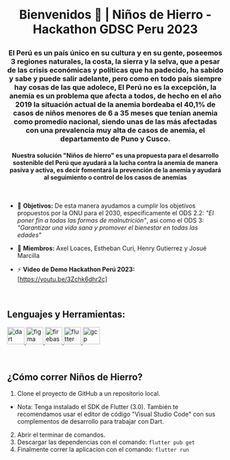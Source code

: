 # <p align="center">Bienvenidos 👋 |  Niños de Hierro - Hackathon GDSC Peru 2023<p>

### <p align="center"> El Perú es un país único en su cultura y en su gente, poseemos 3 regiones naturales, la costa, la sierra y la selva, que a pesar de las crisis económicas y políticas que ha padecido, ha sabido y sabe y puede salir adelante, pero como en todo país siempre hay cosas de las que adolece, El Perú no es la excepción, la anemia es un problema que afecta a todos, de hecho en el año 2019 la situación actual de la anemia bordeaba el 40,1% de casos de niños menores de 6 a 35 meses que tenían anemia como promedio nacional, siendo unas de las más afectadas con una prevalencia muy alta de casos de anemia, el departamento de Puno y Cusco. <p>

#### <p align="center"> Nuestra solución "Niños de hierro" es una propuesta para el desarrollo sostenible del Perú que ayudará a la lucha contra la anemia de manera pasiva y activa, es decir fomentará la prevención de la anemia y ayudará al seguimiento o control de los casos de anemias <p>

<br>

- 📝 **Objetivos:** De esta manera ayudamos a cumplir los objetivos propuestos por la ONU para el 2030, especificamente el ODS 2.2: *"El poner fin a todas las formas de malnutrición"*, asi como el ODS 3: *"Garantizar una vida sana y promover el bienestar en todas las edades"* 

- 🤝 **Miembros:** Axel Loaces, Estheban Curi, Henry Gutierrez y Josué Marcilla

- ⚡ **Video de Demo Hackathon Perú 2023:** [https://youtu.be/3Zchk6dhr2c]

<br>

## Lenguajes y Herramientas:
<p align="left"> <a href="https://dart.dev" target="_blank" rel="noreferrer"> <img src="https://www.vectorlogo.zone/logos/dartlang/dartlang-icon.svg" alt="dart" width="40" height="40"/> </a> <a href="https://www.figma.com/" target="_blank" rel="noreferrer"> <img src="https://www.vectorlogo.zone/logos/figma/figma-icon.svg" alt="figma" width="40" height="40"/> </a> <a href="https://firebase.google.com/" target="_blank" rel="noreferrer"> <img src="https://www.vectorlogo.zone/logos/firebase/firebase-icon.svg" alt="firebase" width="40" height="40"/> </a> <a href="https://flutter.dev" target="_blank" rel="noreferrer"> <img src="https://www.vectorlogo.zone/logos/flutterio/flutterio-icon.svg" alt="flutter" width="40" height="40"/> </a> <a href="https://cloud.google.com" target="_blank" rel="noreferrer"> <img src="https://www.vectorlogo.zone/logos/google_cloud/google_cloud-icon.svg" alt="gcp" width="40" height="40"/> </a></p>

<br>

## ¿Cómo correr Niños de Hierro?

1.  Clone el proyecto de GitHub a un repositorio local.
- Nota: Tenga instalado el SDK de Flutter (3.0). También te recomendamos usar el editor de código "Visual Studio Code" con sus complementos de desarrollo para trabajar con Dart.
2. Abrir el terminar de comandos.
3. Descargar las dependencias con el comando:  `flutter pub get`
4. Finalmente correr la aplicacion con el comando: `flutter run`


